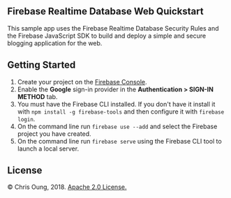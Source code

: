 Firebase Realtime Database Web Quickstart
-----------------------------------------
This sample app uses the Firebase Realtime Database Security Rules and the Firebase JavaScript SDK to build and deploy a simple and secure blogging application for the web.

Getting Started
---------------
 1. Create your project on the [Firebase Console](https://console.firebase.google.com).
 1. Enable the **Google** sign-in provider in the **Authentication > SIGN-IN METHOD** tab.
 1. You must have the Firebase CLI installed. If you don't have it install it with `npm install -g firebase-tools` and then configure it with `firebase login`.
 1. On the command line run `firebase use --add` and select the Firebase project you have created.
 1. On the command line run `firebase serve` using the Firebase CLI tool to launch a local server.


License
-------
© Chris Oung, 2018. [Apache 2.0 License.](https://github.com/chrisoung/firebase-realtime-database/blob/master/LICENSE)
